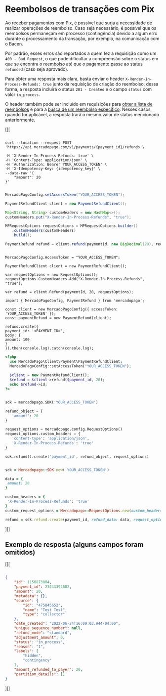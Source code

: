 # Reembolsos de transações com Pix

Ao receber pagamentos com Pix, é possível que surja a necessidade de realizar operações de reembolso. Caso seja necessário, é possível que os reembolsos permaneçam em processo (contingência) devido a algum erro durante o processamento da transação, por exemplo, na comunicação com o Bacen. 

Por padrão, esses erros são reportados a quem fez a requisição como um `400 - Bad Request`, o que pode dificultar a compreensão sobre o status em que se encontra o reembolso até que o pagamento passe ao status `refunded` (caso seja aprovado). 

Para obter uma resposta mais clara, basta enviar o header `X-Render-In-Process-Refunds: true`  junto da requisição de criação do reembolso, dessa forma, a resposta incluirá o status  `201 - Created` e o campo `status` com valor `in_process`. 

O header também pode ser incluído em requisições para [obter a lista de reembolsos](/developers/pt/reference/chargebacks/_payments_id_refunds/get) e para a [busca de um reembolso específico](/developers/pt/reference/chargebacks/_payments_id_refunds_refund_id/get). Nesses casos, quando for aplicável, a resposta trará o mesmo valor de status mencionado anteriormente.

[[[
```curl

curl --location --request POST 'https://api.mercadopago.com/v1/payments/{payment_id}/refunds \

-H 'X-Render-In-Process-Refunds: true' \
-H 'Content-Type: application/json' \
-H 'Authorization: Bearer YOUR_ACCESS_TOKEN' \
-H 'X-Idempotency-Key: {idempotency_key}' \
--data-raw '{
    "amount": 20
}'
```
```java

MercadoPagoConfig.setAccessToken("YOUR_ACCESS_TOKEN");

PaymentRefundClient client = new PaymentRefundClient();

Map<String, String> customHeaders = new HashMap<>();
customHeaders.put("X-Render-In-Process-Refunds", "true");

MPRequestOptions requestOptions = MPRequestOptions.builder()
   .customHeaders(customHeaders)
   .build();

PaymentRefund refund = client.refund(paymentId, new BigDecimal(20), requestOptions);

```
```dotnet

MercadoPagoConfig.AccessToken = "YOUR_ACCESS_TOKEN";

PaymentRefundClient client = new PaymentRefundClient();

var requestOptions = new RequestOptions();
requestOptions.CustomHeaders.Add("X-Render-In-Process-Refunds", "true");

var refund = client.Refund(paymentId, 20, requestOptions);

```
```node
import { MercadoPagoConfig, PaymentRefund } from 'mercadopago';

const client = new MercadoPagoConfig({ accessToken: 'YOUR_ACCESS_TOKEN' });
const paymentRefund = new PaymentRefund(client);

refund.create({
payment_id: '<PAYMENT_ID>',
body: {
amount: 100
}
}).then(console.log).catch(console.log);
```
```php
<?php
  use MercadoPago\Client\Payment\PaymentRefundClient;
  MercadoPagoConfig::setAccessToken("YOUR_ACCESS_TOKEN");
  
  $client = new PaymentRefundClient();
  $refund = $client->refund($payment_id, 20);
  echo $refund->id;
?>
```
```python

sdk = mercadopago.SDK('YOUR_ACCESS_TOKEN')

refund_object = {
   'amount': 20
}

request_options = mercadopago.config.RequestOptions()
request_options.custom_headers = {
   'content-type': 'application/json',
   'X-Render-In-Process-Refunds': 'true'
}

sdk.refund().create('payment_id', refund_object, request_options)

```
```ruby

sdk = Mercadopago::SDK.new('YOUR_ACCESS_TOKEN')

data = {
 amount: 20
}

custom_headers = {
 'X-Render-In-Process-Refunds': 'true'
}
custom_request_options = Mercadopago::RequestOptions.new(custom_headers: custom_headers)

refund = sdk.refund.create(payment_id, refund_data: data, request_options: custom_request_options)

```
]]]

## Exemplo de resposta (alguns campos foram omitidos)

[[[
```Json

{
    "id": 1150873004,
    "payment_id": 23443394602,
    "amount": 20,
    "metadata": {},
    "source": {
        "id": "475845652",
        "name": "Test Test",
        "type": "collector"
    },
    "date_created": "2022-06-24T16:09:03.944-04:00",
    "unique_sequence_number": null,
    "refund_mode": "standard",
    "adjustment_amount": 0,
    "status": "in_process",
    "reason": "1",
    "labels": [
        "hidden",
        "contingency"
    ],
    "amount_refunded_to_payer": 20,
    "partition_details": []
}

```
]]]
